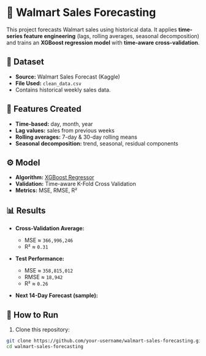# 🛒 Walmart Sales Forecasting

This project forecasts Walmart sales using historical data. It applies **time-series feature engineering** (lags, rolling averages, seasonal decomposition) and trains an **XGBoost regression model** with **time-aware cross-validation**.  

## 📌 Dataset
- **Source:** Walmart Sales Forecast (Kaggle)
- **File Used:** `clean_data.csv`
- Contains historical weekly sales data.

## 🧰 Features Created
- **Time-based:** day, month, year  
- **Lag values:** sales from previous weeks  
- **Rolling averages:** 7-day & 30-day rolling means  
- **Seasonal decomposition:** trend, seasonal, residual components  

## ⚙️ Model
- **Algorithm:** [XGBoost Regressor](https://xgboost.readthedocs.io/)  
- **Validation:** Time-aware K-Fold Cross Validation  
- **Metrics:** MSE, RMSE, R²  

## 📊 Results
- **Cross-Validation Average:**  
  - MSE ≈ `366,996,246`  
  - R² ≈ `0.31`  

- **Test Performance:**  
  - MSE ≈ `358,815,012`  
  - RMSE ≈ `18,942`  
  - R² ≈ `0.26`  

- **Next 14-Day Forecast (sample):**




## 🚀 How to Run
1. Clone this repository:
 ```bash
 git clone https://github.com/your-username/walmart-sales-forecasting.git
 cd walmart-sales-forecasting







